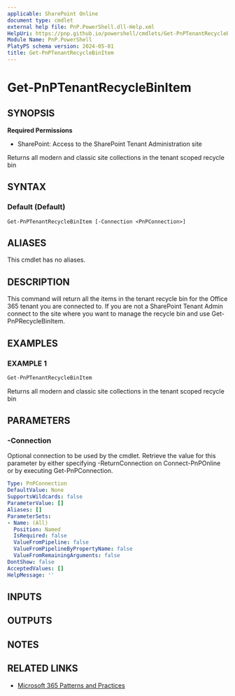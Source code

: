 ```yaml
---
applicable: SharePoint Online
document type: cmdlet
external help file: PnP.PowerShell.dll-Help.xml
HelpUri: https://pnp.github.io/powershell/cmdlets/Get-PnPTenantRecycleBinItem.html
Module Name: PnP.PowerShell
PlatyPS schema version: 2024-05-01
title: Get-PnPTenantRecycleBinItem
---
```


# Get-PnPTenantRecycleBinItem

## SYNOPSIS

**Required Permissions**

* SharePoint: Access to the SharePoint Tenant Administration site

Returns all modern and classic site collections in the tenant scoped recycle bin

## SYNTAX

### Default (Default)

```
Get-PnPTenantRecycleBinItem [-Connection <PnPConnection>]
```

## ALIASES

This cmdlet has no aliases.

## DESCRIPTION

This command will return all the items in the tenant recycle bin for the Office 365 tenant you are connected to. If you are not a SharePoint Tenant Admin connect to the site where you want to manage the recycle bin and use Get-PnPRecycleBinItem.

## EXAMPLES

### EXAMPLE 1

```powershell
Get-PnPTenantRecycleBinItem
```

Returns all modern and classic site collections in the tenant scoped recycle bin

## PARAMETERS

### -Connection

Optional connection to be used by the cmdlet. Retrieve the value for this parameter by either specifying -ReturnConnection on Connect-PnPOnline or by executing Get-PnPConnection.

```yaml
Type: PnPConnection
DefaultValue: None
SupportsWildcards: false
ParameterValue: []
Aliases: []
ParameterSets:
- Name: (All)
  Position: Named
  IsRequired: false
  ValueFromPipeline: false
  ValueFromPipelineByPropertyName: false
  ValueFromRemainingArguments: false
DontShow: false
AcceptedValues: []
HelpMessage: ''
```

## INPUTS

## OUTPUTS

## NOTES

## RELATED LINKS

- [Microsoft 365 Patterns and Practices](https://aka.ms/m365pnp)
